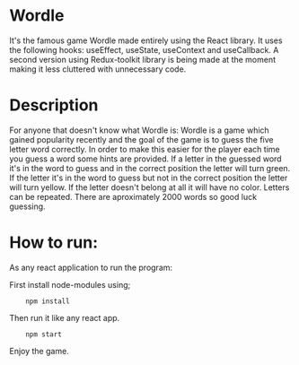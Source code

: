 # Wordle

It's the famous game Wordle made entirely using the React library. It uses the following hooks: useEffect, useState, useContext and useCallback.
A second version using Redux-toolkit library is being made at the moment making it less cluttered with unnecessary code.

# Description

For anyone that doesn't know what Wordle is: Wordle is a game which gained popularity recently and the goal of the game is to guess the five letter word
correctly. In order to make this easier for the player each time you guess a word some hints are provided.
If a letter in the guessed word it's in the word to guess and in the correct position the letter will turn green. If the letter it's in the word to guess but not
in the correct position the letter will turn yellow. If the letter doesn't belong at all it will have no color. Letters can be repeated. There are aproximately 2000 words so good luck guessing.

# How to run:

As any react application to run the program:

First install node-modules using;

        npm install
        
Then run it like any react app.

        npm start

Enjoy the game.
